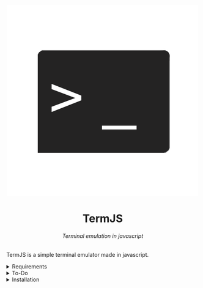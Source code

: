<div align="center">

  ![logo](logo.png)

  # TermJS

  ###### Terminal emulation in javascript

</div>

TermJS is a simple terminal emulator made in javascript. 

<details>
  <summary>
    Requirements
  </summary>

  - [NodeJs](nodejs.org)
  - [Child process](https://nodejs.org/api/child_process.html) (comes with nodejs)
</details>

<details>
  <summary>
    To-Do
  </summary>

  - [x] execute commands
  - [ ] make a visual terminal
  - [ ] interact with the HTML file
  - [x] make TermJS importable in other projects
</details>

<details>
  <summary>
    Installation
  </summary>

  1. download the `terminal.js`<sup>[[1]](https://github.com/garbageoverflow/TermJs/blob/main/app/terminal.js)</sup> file
  2. import it into your project
  `var terminal = require('./path/to/the/terminal')`
  3. run the only command available right now<sup>(more coming soon)</sup> `terminal.run('your-command')`
  4. now just run your javascript file using [nodejs](nodejs.org) `node your-file.js`
  5. now it will execute the command and log it.
</details>
